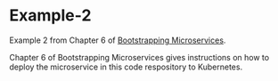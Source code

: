 # Example-2

Example 2 from Chapter 6 of [Bootstrapping Microservices](https://bit.ly/3PsaS6v).

Chapter 6 of Bootstrapping Microservices gives instructions on how to deploy the microservice in this code respository to Kubernetes.

